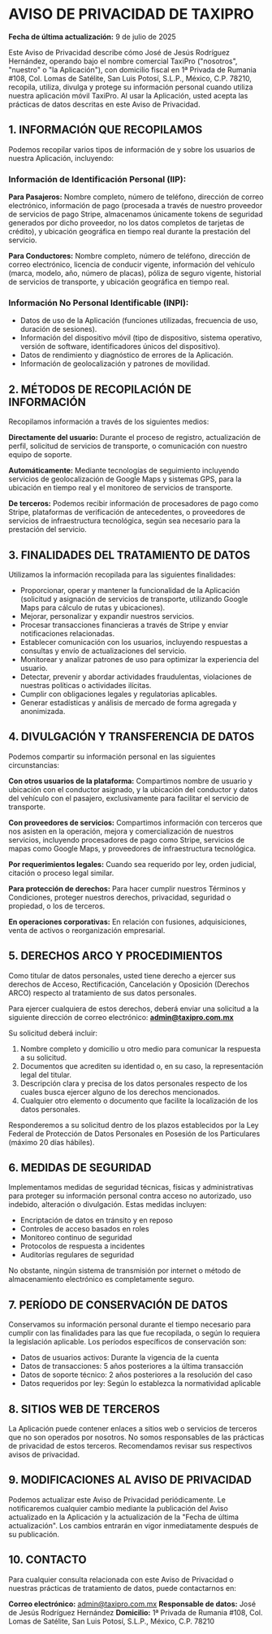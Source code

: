 # AVISO DE PRIVACIDAD DE TAXIPRO

**Fecha de última actualización:** 9 de julio de 2025

Este Aviso de Privacidad describe cómo José de Jesús Rodríguez Hernández, operando bajo el nombre comercial TaxiPro ("nosotros", "nuestro" o "la Aplicación"), con domicilio fiscal en 1ª Privada de Rumania #108, Col. Lomas de Satélite, San Luis Potosí, S.L.P., México, C.P. 78210, recopila, utiliza, divulga y protege su información personal cuando utiliza nuestra aplicación móvil TaxiPro. Al usar la Aplicación, usted acepta las prácticas de datos descritas en este Aviso de Privacidad.

## 1. INFORMACIÓN QUE RECOPILAMOS

Podemos recopilar varios tipos de información de y sobre los usuarios de nuestra Aplicación, incluyendo:

### Información de Identificación Personal (IIP):

**Para Pasajeros:** Nombre completo, número de teléfono, dirección de correo electrónico, información de pago (procesada a través de nuestro proveedor de servicios de pago Stripe, almacenamos únicamente tokens de seguridad generados por dicho proveedor, no los datos completos de tarjetas de crédito), y ubicación geográfica en tiempo real durante la prestación del servicio.

**Para Conductores:** Nombre completo, número de teléfono, dirección de correo electrónico, licencia de conducir vigente, información del vehículo (marca, modelo, año, número de placas), póliza de seguro vigente, historial de servicios de transporte, y ubicación geográfica en tiempo real.

### Información No Personal Identificable (INPI):

- Datos de uso de la Aplicación (funciones utilizadas, frecuencia de uso, duración de sesiones).
- Información del dispositivo móvil (tipo de dispositivo, sistema operativo, versión de software, identificadores únicos del dispositivo).
- Datos de rendimiento y diagnóstico de errores de la Aplicación.
- Información de geolocalización y patrones de movilidad.

## 2. MÉTODOS DE RECOPILACIÓN DE INFORMACIÓN

Recopilamos información a través de los siguientes medios:

**Directamente del usuario:** Durante el proceso de registro, actualización de perfil, solicitud de servicios de transporte, o comunicación con nuestro equipo de soporte.

**Automáticamente:** Mediante tecnologías de seguimiento incluyendo servicios de geolocalización de Google Maps y sistemas GPS, para la ubicación en tiempo real y el monitoreo de servicios de transporte.

**De terceros:** Podemos recibir información de procesadores de pago como Stripe, plataformas de verificación de antecedentes, o proveedores de servicios de infraestructura tecnológica, según sea necesario para la prestación del servicio.

## 3. FINALIDADES DEL TRATAMIENTO DE DATOS

Utilizamos la información recopilada para las siguientes finalidades:

- Proporcionar, operar y mantener la funcionalidad de la Aplicación (solicitud y asignación de servicios de transporte, utilizando Google Maps para cálculo de rutas y ubicaciones).
- Mejorar, personalizar y expandir nuestros servicios.
- Procesar transacciones financieras a través de Stripe y enviar notificaciones relacionadas.
- Establecer comunicación con los usuarios, incluyendo respuestas a consultas y envío de actualizaciones del servicio.
- Monitorear y analizar patrones de uso para optimizar la experiencia del usuario.
- Detectar, prevenir y abordar actividades fraudulentas, violaciones de nuestras políticas o actividades ilícitas.
- Cumplir con obligaciones legales y regulatorias aplicables.
- Generar estadísticas y análisis de mercado de forma agregada y anonimizada.

## 4. DIVULGACIÓN Y TRANSFERENCIA DE DATOS

Podemos compartir su información personal en las siguientes circunstancias:

**Con otros usuarios de la plataforma:** Compartimos nombre de usuario y ubicación con el conductor asignado, y la ubicación del conductor y datos del vehículo con el pasajero, exclusivamente para facilitar el servicio de transporte.

**Con proveedores de servicios:** Compartimos información con terceros que nos asisten en la operación, mejora y comercialización de nuestros servicios, incluyendo procesadores de pago como Stripe, servicios de mapas como Google Maps, y proveedores de infraestructura tecnológica.

**Por requerimientos legales:** Cuando sea requerido por ley, orden judicial, citación o proceso legal similar.

**Para protección de derechos:** Para hacer cumplir nuestros Términos y Condiciones, proteger nuestros derechos, privacidad, seguridad o propiedad, o los de terceros.

**En operaciones corporativas:** En relación con fusiones, adquisiciones, venta de activos o reorganización empresarial.

## 5. DERECHOS ARCO Y PROCEDIMIENTOS

Como titular de datos personales, usted tiene derecho a ejercer sus derechos de Acceso, Rectificación, Cancelación y Oposición (Derechos ARCO) respecto al tratamiento de sus datos personales.

Para ejercer cualquiera de estos derechos, deberá enviar una solicitud a la siguiente dirección de correo electrónico: **admin@taxipro.com.mx**

Su solicitud deberá incluir:

1. Nombre completo y domicilio u otro medio para comunicar la respuesta a su solicitud.
2. Documentos que acrediten su identidad o, en su caso, la representación legal del titular.
3. Descripción clara y precisa de los datos personales respecto de los cuales busca ejercer alguno de los derechos mencionados.
4. Cualquier otro elemento o documento que facilite la localización de los datos personales.

Responderemos a su solicitud dentro de los plazos establecidos por la Ley Federal de Protección de Datos Personales en Posesión de los Particulares (máximo 20 días hábiles).

## 6. MEDIDAS DE SEGURIDAD

Implementamos medidas de seguridad técnicas, físicas y administrativas para proteger su información personal contra acceso no autorizado, uso indebido, alteración o divulgación. Estas medidas incluyen:

- Encriptación de datos en tránsito y en reposo
- Controles de acceso basados en roles
- Monitoreo continuo de seguridad
- Protocolos de respuesta a incidentes
- Auditorías regulares de seguridad

No obstante, ningún sistema de transmisión por internet o método de almacenamiento electrónico es completamente seguro.

## 7. PERÍODO DE CONSERVACIÓN DE DATOS

Conservamos su información personal durante el tiempo necesario para cumplir con las finalidades para las que fue recopilada, o según lo requiera la legislación aplicable. Los períodos específicos de conservación son:

- Datos de usuarios activos: Durante la vigencia de la cuenta
- Datos de transacciones: 5 años posteriores a la última transacción
- Datos de soporte técnico: 2 años posteriores a la resolución del caso
- Datos requeridos por ley: Según lo establezca la normatividad aplicable

## 8. SITIOS WEB DE TERCEROS

La Aplicación puede contener enlaces a sitios web o servicios de terceros que no son operados por nosotros. No somos responsables de las prácticas de privacidad de estos terceros. Recomendamos revisar sus respectivos avisos de privacidad.

## 9. MODIFICACIONES AL AVISO DE PRIVACIDAD

Podemos actualizar este Aviso de Privacidad periódicamente. Le notificaremos cualquier cambio mediante la publicación del Aviso actualizado en la Aplicación y la actualización de la "Fecha de última actualización". Los cambios entrarán en vigor inmediatamente después de su publicación.

## 10. CONTACTO

Para cualquier consulta relacionada con este Aviso de Privacidad o nuestras prácticas de tratamiento de datos, puede contactarnos en:

**Correo electrónico:** admin@taxipro.com.mx
**Responsable de datos:** José de Jesús Rodríguez Hernández
**Domicilio:** 1ª Privada de Rumania #108, Col. Lomas de Satélite, San Luis Potosí, S.L.P., México, C.P. 78210